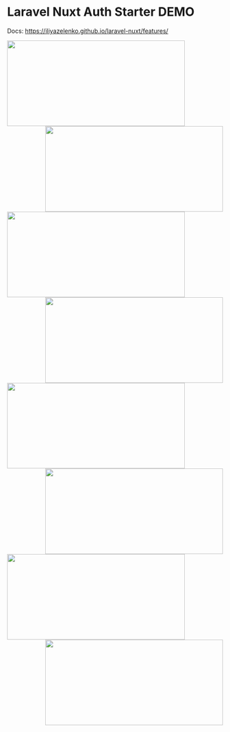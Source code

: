 # Laravel Nuxt Auth Starter DEMO

Docs: https://iliyazelenko.github.io/laravel-nuxt/features/


<img align="left" width="415" height="200" src="https://i.imgur.com/9rDip2L.png">
<img align="right" width="415" height="200" src="https://i.imgur.com/2mWCW9w.png">

<img align="left" width="415" height="200" src="https://i.imgur.com/WCqVvJe.png">
<img align="right" width="415" height="200" src="https://i.imgur.com/yREueWw.png">

<img align="left" width="415" height="200" src="https://i.imgur.com/xgFSMDu.png">
<img align="right" width="415" height="200" src="https://i.imgur.com/QhEjkU7.png">

<img align="left" width="415" height="200" src="https://i.imgur.com/a7DMq90.png">
<img align="right" width="415" height="200" src="https://i.imgur.com/MFWdwvO.png">
